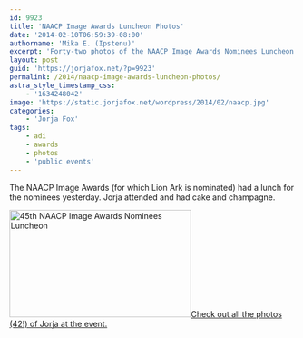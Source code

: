 ```yaml
---
id: 9923
title: 'NAACP Image Awards Luncheon Photos'
date: '2014-02-10T06:59:39-08:00'
authorname: 'Mika E. (Ipstenu)'
excerpt: 'Forty-two photos of the NAACP Image Awards Nominees Luncheon.'
layout: post
guid: 'https://jorjafox.net/?p=9923'
permalink: /2014/naacp-image-awards-luncheon-photos/
astra_style_timestamp_css:
    - '1634248042'
image: 'https://static.jorjafox.net/wordpress/2014/02/naacp.jpg'
categories:
    - 'Jorja Fox'
tags:
    - adi
    - awards
    - photos
    - 'public events'
---
```


The NAACP Image Awards (for which Lion Ark is nominated) had a lunch for the nominees yesterday. Jorja attended and had cake and champagne.

<a href="https://jorjafox.net/gallery/pub/adi/20140208-naacp-pres"><img class="aligncenter size-full wp-image-9924" alt="45th NAACP Image Awards Nominees Luncheon" src="//static.jorjafox.net/wordpress/2014/02/naacp.jpg" width="320" height="189" /></a><a href="https://jorjafox.net/gallery/pub/adi/20140208-naacp-pres">Check out all the photos (42!) of Jorja at the event.</a>

&nbsp;
